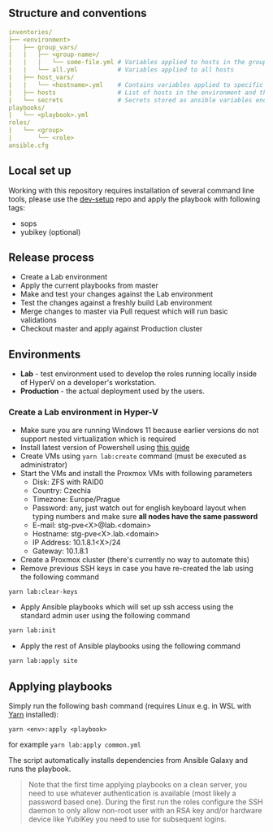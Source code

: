 ## Structure and conventions

```yaml
inventories/
├── <environment>
|   ├── group_vars/
|   |   ├── <group-name>/
|   |   |   └── some-file.yml # Variables applied to hosts in the group
|   |   └── all.yml           # Variables applied to all hosts
|   ├── host_vars/
|   |   └── <hostname>.yml    # Contains variables applied to specific hosts
|   ├── hosts                 # List of hosts in the environment and their mapping to groups/
|   └── secrets               # Secrets stored as ansible variables encrypted by ansible-vault
playbooks/
|   └── <playbook>.yml
roles/
|   └── <group>
|       └── <role>            
ansible.cfg
```

## Local set up
Working with this repository requires installation of several command line tools, please use the [dev-setup](https://github.com/lholota/dev-setup) repo and apply the playbook with following tags:
- sops
- yubikey (optional)

## Release process
- Create a Lab environment
- Apply the current playbooks from master
- Make and test your changes against the Lab environment
- Test the changes against a freshly build Lab environment
- Merge changes to master via Pull request which will run basic validations
- Checkout master and apply against Production cluster

## Environments

- **Lab** - test environment used to develop the roles running locally inside of HyperV on a developer's workstation.
- **Production** - the actual deployment used by the users.

### Create a Lab environment in Hyper-V
- Make sure you are running Windows 11 because earlier versions do not support nested virtualization which is required
- Install latest version of Powershell using [this guide](https://learn.microsoft.com/en-us/powershell/scripting/install/installing-powershell-on-windows?view=powershell-7.2)
- Create VMs using `yarn lab:create` command (must be executed as administrator)
- Start the VMs and install the Proxmox VMs with following parameters  
    - Disk: ZFS with RAID0
    - Country: Czechia
    - Timezone: Europe/Prague
    - Password: any, just watch out for english keyboard layout when typing numbers and make sure **all nodes have the same password**
    - E-mail: stg-pve&lt;X&gt;@lab.&lt;domain&gt;
    - Hostname: stg-pve&lt;X&gt;.lab.&lt;domain&gt;
    - IP Address: 10.1.8.1&lt;X&gt;/24
    - Gateway: 10.1.8.1
- Create a Proxmox cluster (there's currently no way to automate this)
- Remove previous SSH keys in case you have re-created the lab using the following command
```bash
yarn lab:clear-keys
```
- Apply Ansible playbooks which will set up ssh access using the standard admin user using the following command
```bash
yarn lab:init
```
- Apply the rest of Ansible playbooks using the following command
```bash
yarn lab:apply site
```

## Applying playbooks
Simply run the following bash command (requires Linux e.g. in WSL with [Yarn](https://yarnpkg.com/) installed):
```
yarn <env>:apply <playbook>
```

for example `yarn lab:apply common.yml`

The script automatically installs dependencies from Ansible Galaxy and runs the playbook.

> Note that the first time applying playbooks on a clean server, you need to use whatever authentication is available (most likely a password based one). During the first run the roles configure the SSH daemon to only allow non-root user with an RSA key and/or hardware device like YubiKey you need to use for subsequent logins.
